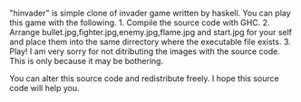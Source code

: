"hinvader" is simple clone of invader game written by haskell.
You can play this game with the following.
    1. Compile the source code with GHC.
    2. Arrange bullet.jpg,fighter.jpg,enemy.jpg,flame.jpg and start.jpg for your self
       and place them into the same dirrectory where the executable file exists.
    3. Play!
I am very sorry for not ditributing the images with the source code.
This is only because it may be bothering.

You can alter this source code and redistribute freely.
I hope this source code will help you.
